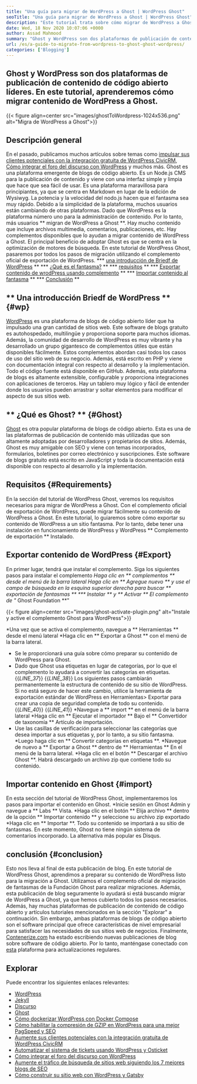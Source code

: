 ```yaml
---
title: "Una guía para migrar de WordPress a Ghost | WordPress Ghost" 
seoTitle: "Una guía para migrar de WordPress a Ghost | WordPress Ghost" 
description: "Este tutorial trata sobre cómo migrar de WordPress a Ghost. Aprenderemos cómo migrar sus publicaciones y páginas al fantasma del sitio web existente de WordPress." 
date: Wed, 18 Nov 2020 10:07:06 +0000
author: Assad Mahmood
summary: "Ghost y WordPress son dos plataformas de publicación de contenido de código abierto líderes. En este tutorial, aprenderemos cómo migrar contenido de WordPress a Ghost." 
url: /es/a-guide-to-migrate-from-wordpress-to-ghost-ghost-wordpress/
categories: ['Blogging']
---
```


## Ghost y WordPress son dos plataformas de publicación de contenido de código abierto líderes. En este tutorial, aprenderemos cómo migrar contenido de WordPress a Ghost.

{{< figure align=center src="images/ghostToWordpress-1024x536.png" alt="Migra de WordPress a Ghost">}}


## Descripción general
En el pasado, publicamos muchos artículos sobre temas como [impulsar sus clientes potenciales con la integración gratuita de WordPress CivicRM][1], [Cómo integrar el foro del discurso con WordPress][2] y muchos más. Ghost es una plataforma emergente de blogs de código abierto. Es un Node.js CMS para la publicación de contenido y viene con una interfaz simple y limpia que hace que sea fácil de usar. Es una plataforma maravillosa para principiantes, ya que se centra en Markdown en lugar de la edición de Wysiwyg. La potencia y la velocidad del nodo.js hacen que el fantasma sea muy rápido. Debido a la simplicidad de la plataforma, muchos usuarios están cambiando de otras plataformas. Dado que WordPress es la plataforma número uno para la administración de contenido.
Por lo tanto, más usuarios ** migran de WordPress a Ghost **. Hay mucho contenido que incluye archivos multimedia, comentarios, publicaciones, etc. Hay complementos disponibles que lo ayudan a migrar contenido de WordPress a Ghost. El principal beneficio de adoptar Ghost es que se centra en la optimización de motores de búsqueda. En este tutorial de WordPress Ghost, pasaremos por todos los pasos de migración utilizando el complemento oficial de exportación de WordPress.
  *** [una introducción de Briedf de WordPress][3] **
  *** [¿Qué es el fantasma?][4] **
  *** [requisitos][5] **
  *** [Exportar contenido de wrodPress usando complemento][6] **
  *** [Importar contenido al fantasma][7] **
  *** [Conclusión][8] **

## ** Una introducción Briedf de WordPress ** {#wp}
[WordPress][9] es una plataforma de blogs de código abierto líder que ha impulsado una gran cantidad de sitios web. Este software de blogs gratuito es autohospedado, multilingüe y proporciona soporte para muchos idiomas. Además, la comunidad de desarrollo de WordPress es muy vibrante y ha desarrollado un grupo gigantesco de complementos útiles que están disponibles fácilmente. Estos complementos abordan casi todos los casos de uso del sitio web de su negocio. Además, está escrito en PHP y viene con documentación integral con respecto al desarrollo y la implementación. Todo el código fuente está disponible en GitHub. Además, esta plataforma de blogs es altamente extensible, configurable y proporciona integraciones con aplicaciones de terceros. Hay un tablero muy lógico y fácil de entender donde los usuarios pueden arrastrar y soltar elementos para modificar el aspecto de sus sitios web.

## ** ¿Qué es Ghost? ** {#Ghost}
[Ghost][10] es otra popular plataforma de blogs de código abierto. Esta es una de las plataformas de publicación de contenido más utilizadas que son altamente adoptadas por desarrolladores y propietarios de sitios. Además, Ghost es muy amigable con SEO y viene con temas incorporados, formularios, boletines por correo electrónico y suscripciones. Este software de blogs gratuito está escrito en JavaScript y toda la documentación está disponible con respecto al desarrollo y la implementación.

## Requisitos {#Requirements}
En la sección del tutorial de WordPress Ghost, veremos los requisitos necesarios para migrar de WordPress a Ghost. Con el complemento oficial de exportación de WordPress, puede migrar fácilmente su contenido de WordPress a Ghost. En este tutorial, lo guiaremos sobre cómo exportar su contenido de WordPress a un sitio fantasma. Por lo tanto, debe tener una instalación en funcionamiento de WordPress y WordPress ** Complemento de exportación ** Instalado.

## Exportar contenido de WordPress {#Export}
En primer lugar, tendrá que instalar el complemento. Siga los siguientes pasos para instalar el complemento
  *Haga clic en ** complementos ** desde el menú de la barra lateral
  *Haga clic en ** Agregue nuevo ** y use el campo de búsqueda en la esquina superior derecha para buscar ** exportación de fantasmas **
  *** Instalar ** y ** Activar ** El complemento de "** Ghost Foundation **"

{{< figure align=center src="images/ghost-activate-plugin.png" alt="Instale y active el complemento Ghost para WordPress">}}

  *Una vez que se activa el complemento, navegue a ** Herramientas ** desde el menú lateral
  *Haga clic en ** Exportar a Ghost ** con el menú de la barra lateral.
  * Se le proporcionará una guía sobre cómo preparar su contenido de WordPress para Ghost.
  * Dado que Ghost usa etiquetas en lugar de categorías, por lo que el complemento lo ayudará a convertir las categorías en etiquetas.
{{_LINE_37_}}
{{_LINE_38_}}
    Los siguientes pasos cambiarán permanentemente la estructura de contenido de su sitio de WordPress. Si no está seguro de hacer este cambio, utilice la herramienta de exportación estándar de WordPress en Herramientas> Exportar para crear una copia de seguridad completa de todo su contenido.
{{_LINE_40_}}
{{_LINE_41_}}
  *Navegue a ** import ** en el menú de la barra lateral
  *Haga clic en ** Ejecutar el importador ** Bajo el ** Convertidor de taxonomía ** Artículo de importación.
  * Use las casillas de verificación para seleccionar las categorías que desea importar a sus etiquetas y, por lo tanto, a su sitio fantasma.
  *Luego haga clic en ** Convertir categorías en etiquetas **.
  *Navegue de nuevo a ** Exportar a Ghost ** dentro de ** Herramientas ** En el menú de la barra lateral.
  *Haga clic en el botón ** Descargar el archivo Ghost **. Habrá descargado un archivo zip que contiene todo su contenido.

## Importar contenido en Ghost {#import}
En esta sección del tutorial de WordPress Ghost, implementaremos los pasos para importar el contenido en Ghost.
  *Inicie sesión en Ghost Admin y navegue a ** Labs ** Vista.
  *Haga clic en el botón ** Elija archivo ** dentro de la opción ** Importar contenido ** y seleccione su archivo zip exportado
  *Haga clic en ** Importar **. Todo su contenido se importará a su sitio de fantasmas.
En este momento, Ghost no tiene ningún sistema de comentarios incorporado. La alternativa más popular es Disqus.

## conclusión {#conclusion}
Esto nos lleva al final de esta publicación de blog. En este tutorial de WordPress Ghost, aprendimos a preparar su contenido de WordPress listo para la migración a Ghost. Utilizamos el complemento oficial de migración de fantasmas de la Fundación Ghost para realizar migraciones. Además, esta publicación de blog seguramente lo ayudará si está buscando migrar de WordPress a Ghost, ya que hemos cubierto todos los pasos necesarios. Además, hay muchas plataformas de publicación de contenido de código abierto y artículos tutoriales mencionados en la sección "Explorar" a continuación. Sin embargo, ambas plataformas de blogs de código abierto son el software principal que ofrece características de nivel empresarial para satisfacer las necesidades de sus sitios web de negocios.
Finalmente, [Contenerize.com][11] ha estado escribiendo nuevas publicaciones de blog sobre software de código abierto. Por lo tanto, manténgase conectado con [esta][12] plataforma para actualizaciones regulares.

## Explorar
Puede encontrar los siguientes enlaces relevantes:
  * [WordPress][9]
  * [Jekyll][13]
  * [Discurso][14]
  * [Ghost][10]
  * [Cómo dockerizar WordPress con Docker Compose][15]
  * [Cómo habilitar la compresión de GZIP en WordPress para una mejor PagSpeed ​​y SEO][16]
  * [Aumente sus clientes potenciales con la integración gratuita de WordPress CivicRM][1]
  * [Automatizar el sistema de tickets usando WordPress y Osticket][17]
  * [Cómo integrar el foro del discurso con WordPress][2]
  * [Aumente el tráfico de búsqueda de sitios web siguiendo los 7 mejores blogs de SEO][18]
  * [Cómo construir su sitio web con WordPress y Gatsby][19]

  
[1]: https://blog.containerize.com/blogging/civicrm-wordpress-integration-wordpress-tutorial/
[2]: https://blog.containerize.com/blogging/how-to-integrate-discourse-forum-with-wordpress/
[3]: #wp
[4]: #ghost
[5]: #requirements
[6]: #export
[7]: #import
[8]: #conclusion
[9]: https://products.containerize.com/blogging/wordpress/
[10]: https://products.containerize.com/blogging/ghost/
[11]: https://www.containerize.com/
[12]: https://blog.containerize.com/
[13]: https://products.containerize.com/blogging/jekyll/
[14]: https://products.containerize.com/discussion-forum/discourse/
[15]: https://blog.containerize.com/blogging/how-to-dockerize-wordpress-docker-wordpress/
[16]: https://blog.containerize.com/blogging/how-to-enable-gzip-compression-in-wordpress-gzip-wordpress/
[17]: https://blog.containerize.com/blogging/automate-ticketing-system-using-wordpress-and-osticket/
[18]: https://blog.containerize.com/blogging/increase-website-search-traffic-by-following-top-7-seo-blogs/
[19]: https://blog.containerize.com/blogging/how-does-gatsby-integrate-with-wordpress-gatsby-wordpress/
